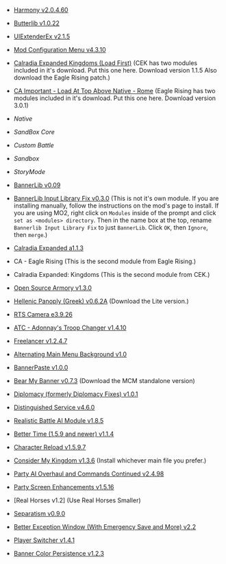 - [Harmony v2.0.4.60]

[Harmony v2.0.4.60]: https://www.nexusmods.com/mountandblade2bannerlord/mods/2006

- [Butterlib v1.0.22] 

[Butterlib v1.0.22]: https://www.nexusmods.com/mountandblade2bannerlord/mods/2018

- [UIExtenderEx v2.1.5]

[UIExtenderEx v2.1.5]: https://www.nexusmods.com/mountandblade2bannerlord/mods/2102

- [Mod Configuration Menu v4.3.10]

[Mod Configuration Menu v4.3.10]: https://www.nexusmods.com/mountandblade2bannerlord/mods/612

- [Calradia Expanded Kingdoms (Load First)] (CEK has two modules included in it's download. Put this one here. Download version 1.1.5 Also download the Eagle Rising patch.)

[Calradia Expanded Kingdoms (Load First)]: https://www.nexusmods.com/mountandblade2bannerlord/mods/2828

- [CA Important - Load At Top Above Native - Rome] (Eagle Rising has two modules included in it's download. Put this one here. Download version 3.0.1)

[CA Important - Load At Top Above Native - Rome]: https://www.nexusmods.com/mountandblade2bannerlord/mods/2428

- *Native*

- *SandBox Core*

- *Custom Battle*

- *Sandbox*

- *StoryMode*

- [BannerLib v0.09]

[BannerLib v0.09]: https://www.nexusmods.com/mountandblade2bannerlord/mods/131

- [BannerLib Input Library Fix v0.3.0] (This is not it's own module. If you are installing manually, follow the instructions on the mod's page to install. If you are using MO2, right click on `Modules` inside of the prompt and click `set as <modules> directory`. Then in the name box at the top, rename `Bannerlib Input Library Fix` to just `BannerLib`. Click `OK`, then `Ignore`, then `merge`.)

[BannerLib Input Library Fix v0.3.0]: https://www.nexusmods.com/mountandblade2bannerlord/mods/2429

- [Calradia Expanded a1.1.3]

[Calradia Expanded a1.1.3]: https://www.nexusmods.com/mountandblade2bannerlord/mods/1389

- CA - Eagle Rising (This is the second module from Eagle Rising.)

- Calradia Expanded: Kingdoms (This is the second module from CEK.)

- [Open Source Armory v1.3.0]

[Open Source Armory v1.3.0]: https://www.nexusmods.com/mountandblade2bannerlord/mods/2829

- [Hellenic Panoply (Greek) v0.6.2A] (Download the Lite version.)

[Hellenic Panoply (Greek) v0.6.2A]: https://www.nexusmods.com/mountandblade2bannerlord/mods/2658

- [RTS Camera e3.9.26] 

[RTS Camera e3.9.26]: https://www.nexusmods.com/mountandblade2bannerlord/mods/355

- [ATC - Adonnay's Troop Changer v1.4.10]

[ATC - Adonnay's Troop Changer v1.4.10]: https://www.nexusmods.com/mountandblade2bannerlord/mods/286

- [Freelancer v1.2.4.7]

[Freelancer v1.2.4.7]: https://www.nexusmods.com/mountandblade2bannerlord/mods/2831

- [Alternating Main Menu Background v1.0]

[Alternating Main Menu Background v1.0]: https://www.nexusmods.com/mountandblade2bannerlord/mods/2885

- [BannerPaste v1.0.0]

[BannerPaste v1.0.0]: https://www.nexusmods.com/mountandblade2bannerlord/mods/1003

- [Bear My Banner v0.7.3] (Download the MCM standalone version)

[Bear My Banner v0.7.3]: https://www.nexusmods.com/mountandblade2bannerlord/mods/432

- [Diplomacy (formerly Diplomacy Fixes) v1.0.1]

[Diplomacy (formerly Diplomacy Fixes) v1.0.1]: https://www.nexusmods.com/mountandblade2bannerlord/mods/832

- [Distinguished Service v4.6.0]

[Distinguished Service v4.6.0]: https://www.nexusmods.com/mountandblade2bannerlord/mods/1101

- [Realistic Battle AI Module v1.8.5]

[Realistic Battle AI Module v1.8.5]: https://www.nexusmods.com/mountandblade2bannerlord/mods/791

- [Better Time (1.5.9 and newer) v1.1.4]

[Better Time (1.5.9 and newer) v1.1.4]: https://www.nexusmods.com/mountandblade2bannerlord/mods/2849

- [Character Reload v1.5.9.7]

[Character Reload v1.5.9.7]: https://www.nexusmods.com/mountandblade2bannerlord/mods/2134

- [Consider My Kingdom v1.3.6] (Install whichever main file you prefer.)

[Consider My Kingdom v1.3.6]: https://www.nexusmods.com/mountandblade2bannerlord/mods/2443

- [Party AI Overhaul and Commands Continued v2.4.98]

[Party AI Overhaul and Commands Continued v2.4.98]: https://www.nexusmods.com/mountandblade2bannerlord/mods/2594

- [Party Screen Enhancements v1.5.16]

[Party Screen Enhancements v1.5.16]: https://www.nexusmods.com/mountandblade2bannerlord/mods/492

- [Real Horses v1.2] (Use Real Horses Smaller)

[Real Horses]: https://www.nexusmods.com/mountandblade2bannerlord/mods/2454

- [Separatism v0.9.0]

[Separatism v0.9.0]: https://www.nexusmods.com/mountandblade2bannerlord/mods/968

- [Better Exception Window (With Emergency Save and More) v2.2]

[Better Exception Window (With Emergency Save and More) v2.2]: https://www.nexusmods.com/mountandblade2bannerlord/mods/404

- [Player Switcher v1.4.1]

[Player Switcher v1.4.1]: https://www.nexusmods.com/mountandblade2bannerlord/mods/2304

- [Banner Color Persistence v1.2.3]

[Banner Color Persistence v1.2.3]: https://www.nexusmods.com/mountandblade2bannerlord/mods/2637
